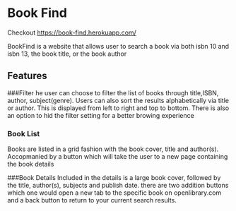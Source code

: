 # Book Find
Checkout
https://book-find.herokuapp.com/

BookFind is a website that allows user to search a book via both isbn 10 and isbn 13, the book title, or the book author

## Features

###Filter
he user can choose to filter the list of books through title,ISBN, author, subject(genre).
Users can also sort the results alphabetically via title or author. This is displayed from left to right and top to bottom.
There is also an option to hid the filter setting for a better browing experience

### Book List
Books are listed in a grid fashion with the book cover, title and author(s). Accopmanied by a button which will take the user to a new page containing the book details

###Book Details
Included in the details is a large book cover, followed by the title, author(s), subjects and publish date. there are two addition buttons which one would open a new tab to the specific book on openlibrary.com and a back button to return to your current search results.

